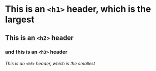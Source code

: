 # This is an `<h1>` header, which is the largest

## This is an `<h2>` header
### and this is an `<h3>` header 

###### This is an `<h6>` header, which is the smallest
